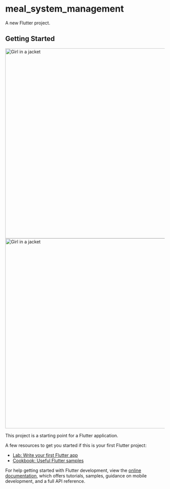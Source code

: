 # meal_system_management

A new Flutter project.

## Getting Started

<img src="https://user-images.githubusercontent.com/101389853/188288424-27aff6b6-a004-4b45-acfc-e2b06d3366be.gif" alt="Girl in a jacket"  height="600">

<img src="https://user-images.githubusercontent.com/101389853/188288471-6c3b7fe3-15fb-4bd3-a419-50b91064e24c.gif" alt="Girl in a jacket"  height="600">




This project is a starting point for a Flutter application.

A few resources to get you started if this is your first Flutter project:

- [Lab: Write your first Flutter app](https://docs.flutter.dev/get-started/codelab)
- [Cookbook: Useful Flutter samples](https://docs.flutter.dev/cookbook)

For help getting started with Flutter development, view the
[online documentation](https://docs.flutter.dev/), which offers tutorials,
samples, guidance on mobile development, and a full API reference.
